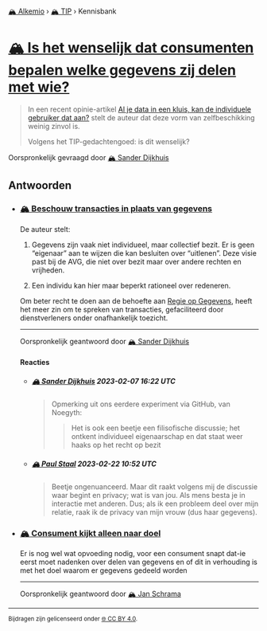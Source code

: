 [🏔️ Alkemio](https://welcome.alkem.io/) › [🏔️ TIP](https://alkem.io/tip/dashboard) › Kennisbank
# [🏔️ Is het wenselijk dat consumenten bepalen welke gegevens zij delen met wie?](https://alkem.io/tip/collaboration/ishetwenselijkdat-8423)
>In een recent opinie-artikel [Al je data in een kluis, kan de individuele gebruiker dat aan?](https://publicspaces.net/2022/11/10/al-je-data-in-een-kluis-kan-de-individuele-gebruiker-dat-aan/) stelt de auteur dat deze vorm van zelfbeschikking weinig zinvol is.
>
>Volgens het TIP-gedachtengoed: is dit wenselijk?

Oorspronkelijk gevraagd door [🏔️ Sander Dijkhuis](https://alkem.io/user/sander-dijkhuis-3912)
## Antwoorden
- ### <a id="beschouwtransacties-3432"></a> [🏔️ Beschouw transacties in plaats van gegevens](https://alkem.io/tip/collaboration/ishetwenselijkdat-8423/posts/beschouwtransacties-3432)
  De auteur stelt:
  
  
  
  1. Gegevens zijn vaak niet individueel, maar collectief bezit. Er is geen “eigenaar” aan te wijzen die kan besluiten over “uitlenen”. Deze visie past bij de AVG, die niet over bezit maar over andere rechten en vrijheden.
  
  2. Een individu kan hier maar beperkt rationeel over redeneren.
  
  
  
  Om beter recht te doen aan de behoefte aan [Regie op Gegevens](https://www.digitaleoverheid.nl/overzicht-van-alle-onderwerpen/regie-op-gegevens/), heeft het meer zin om te spreken van transacties, gefaciliteerd door dienstverleners onder onafhankelijk toezicht.

  ***
  Oorspronkelijk geantwoord door [🏔️ Sander Dijkhuis](https://alkem.io/tip/collaboration/ishetwenselijkdat-8423/posts/beschouwtransacties-3432)

  #### Reacties
    - ##### [🏔️ Sander Dijkhuis](https://alkem.io/user/sander-dijkhuis-3912) 2023-02-07 16:22 UTC
      >Opmerking uit ons eerdere experiment via GitHub, van Noegyth:
      >
      >> Het is ook een beetje een filisofische discussie; het ontkent individueel eigenaarschap en dat staat weer haaks op het recht op bezit
    - ##### [🏔️ Paul Staal](https://alkem.io/user/paul-staal-854) 2023-02-22 10:52 UTC
      >Beetje ongenuanceerd. Maar dit raakt volgens mij de discussie waar begint en privacy; wat is van jou. Als mens besta je in interactie met anderen. Dus; als ik een probleem deel over mijn relatie, raak ik de privacy van mijn vrouw (dus haar gegevens).
- ### <a id="consumentkijktalle-5081"></a> [🏔️ Consument kijkt alleen naar doel](https://alkem.io/tip/collaboration/ishetwenselijkdat-8423/posts/consumentkijktalle-5081)
  Er is nog wel wat opvoeding nodig, voor een consument snapt dat-ie eerst moet nadenken over delen van gegevens en of dit in verhouding  is met het doel waarom er gegevens gedeeld worden

  ***
  Oorspronkelijk geantwoord door [🏔️ Jan Schrama](https://alkem.io/tip/collaboration/ishetwenselijkdat-8423/posts/consumentkijktalle-5081)

* * *
<small>Bijdragen zijn gelicenseerd onder [🌐 CC BY 4.0](https://creativecommons.org/licenses/by/4.0/deed.nl).</small>
